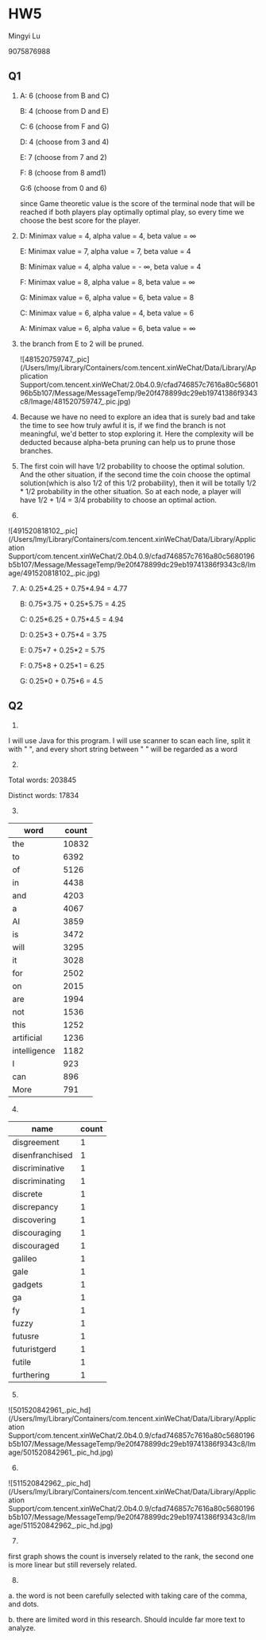 # HW5

Mingyi Lu

9075876988

## Q1

1. A: 6 (choose from B and C)

   B: 4 (choose from D and E)

   C: 6 (choose from F and G)

   D: 4 (choose from 3 and 4)

   E: 7 (choose from 7 and 2)

   F: 8 (choose from 8 amd1)

   G:6 (choose from 0 and 6)

   since Game theoretic value is the score of the terminal node that will be reached if both players play optimally optimal play, so every time we choose the best score for the player.

2. D: Minimax value = 4,  alpha value = 4, beta value =  ∞

   E: Minimax value = 7,  alpha value = 7, beta value = 4

   B: Minimax value = 4,  alpha value = - ∞, beta value = 4

   F: Minimax value = 8,  alpha value = 8, beta value =  ∞

   G: Minimax value = 6,  alpha value = 6, beta value = 8

   C: Minimax value = 6,  alpha value = 4, beta value = 6

   A: Minimax value = 6,  alpha value = 6, beta value =  ∞

3. the branch from E to 2 will be pruned.

   ![481520759747_.pic](/Users/lmy/Library/Containers/com.tencent.xinWeChat/Data/Library/Application Support/com.tencent.xinWeChat/2.0b4.0.9/cfad746857c7616a80c5680196b5b107/Message/MessageTemp/9e20f478899dc29eb19741386f9343c8/Image/481520759747_.pic.jpg)

4. Because we have no need to explore an idea that is surely bad and take the time to see how truly awful it is, if we find the branch is not meaningful, we'd better to stop exploring it. Here the complexity will be deducted because alpha-beta pruning can help us to prune those branches.

5. The first coin will have 1/2 probability to choose the optimal solution. And the other situation, if the second time the coin choose the optimal solution(which is also 1/2 of this 1/2 probability), then it will be totally 1/2 * 1/2 probability in the other situation. So at each node, a player will have 1/2 + 1/4 = 3/4 probability to choose an optimal action.

6. ​

![491520818102_.pic](/Users/lmy/Library/Containers/com.tencent.xinWeChat/Data/Library/Application Support/com.tencent.xinWeChat/2.0b4.0.9/cfad746857c7616a80c5680196b5b107/Message/MessageTemp/9e20f478899dc29eb19741386f9343c8/Image/491520818102_.pic.jpg)

7. A: 0.25*4.25 + 0.75\*4.94 = 4.77

   B: 0.75*3.75 + 0.25\*5.75 = 4.25

   C: 0.25*6.25 + 0.75\*4.5 = 4.94

   D: 0.25*3 + 0.75\*4 = 3.75

   E: 0.75*7 + 0.25\*2 = 5.75

   F: 0.75*8 + 0.25\*1 = 6.25

   G: 0.25*0 + 0.75\*6 = 4.5



## Q2

1. ​

I will use Java for this program. I will use scanner to scan each line, split it with " ", and every short string between " " will be regarded as a word

2. ​

Total words: 203845

Distinct words: 17834

3. ​

| word         | count |
| ------------ | ----- |
| the          | 10832 |
| to           | 6392  |
| of           | 5126  |
| in           | 4438  |
| and          | 4203  |
| a            | 4067  |
| AI           | 3859  |
| is           | 3472  |
| will         | 3295  |
| it           | 3028  |
| for          | 2502  |
| on           | 2015  |
| are          | 1994  |
| not          | 1536  |
| this         | 1252  |
| artificial   | 1236  |
| intelligence | 1182  |
| I            | 923   |
| can          | 896   |
| More         | 791   |



4. ​

| name            | count |
| --------------- | ----- |
| disgreement     | 1     |
| disenfranchised | 1     |
| discriminative  | 1     |
| discriminating  | 1     |
| discrete        | 1     |
| discrepancy     | 1     |
| discovering     | 1     |
| discouraging    | 1     |
| discouraged     | 1     |
| galileo         | 1     |
| gale            | 1     |
| gadgets         | 1     |
| ga              | 1     |
| fy              | 1     |
| fuzzy           | 1     |
| futusre         | 1     |
| futuristgerd    | 1     |
| futile          | 1     |
| furthering      | 1     |

5. ​

![501520842961_.pic_hd](/Users/lmy/Library/Containers/com.tencent.xinWeChat/Data/Library/Application Support/com.tencent.xinWeChat/2.0b4.0.9/cfad746857c7616a80c5680196b5b107/Message/MessageTemp/9e20f478899dc29eb19741386f9343c8/Image/501520842961_.pic_hd.jpg)

6. ​

![511520842962_.pic_hd](/Users/lmy/Library/Containers/com.tencent.xinWeChat/Data/Library/Application Support/com.tencent.xinWeChat/2.0b4.0.9/cfad746857c7616a80c5680196b5b107/Message/MessageTemp/9e20f478899dc29eb19741386f9343c8/Image/511520842962_.pic_hd.jpg)



7. ​

first graph shows the count is inversely related to the rank, the second one is more linear but still reversely related.

8. ​

a. the word is not been carefully selected with taking care of the comma, and dots.

b. there are limited word in this research. Should inculde far more text to analyze.
